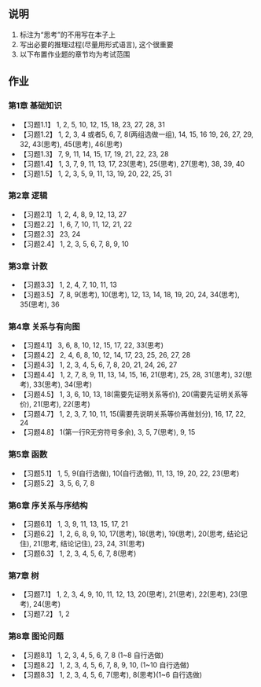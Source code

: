 ## 说明
1. 标注为“思考”的不用写在本子上
2. 写出必要的推理过程(尽量用形式语言), 这个很重要
3. 以下布置作业题的章节均为考试范围

## 作业
### 第1章 基础知识
* 【习题1.1】 1, 2, 5, 10, 12, 15, 18, 23, 27, 28, 31 
* 【习题1.2】 1, 2, 3, 4 或者5, 6, 7, 8(两组选做一组), 14, 15, 16 19, 26, 27, 29, 32, 43(思考), 45(思考), 46(思考) 
* 【习题1.3】 7, 9, 11, 14, 15, 17, 19, 21, 22, 23, 28 
* 【习题1.4】 1, 3, 7, 9, 11, 13, 17, 23(思考), 25(思考), 27(思考), 38, 39, 40  
* 【习题1.5】 1, 2, 3, 5, 9, 11, 13, 19, 20, 22, 25, 31 

### 第2章 逻辑
* 【习题2.1】 1, 2, 4, 8, 9, 12, 13, 27  
* 【习题2.2】 1, 6, 7, 10, 11, 12, 21, 22 
* 【习题2.3】 23, 24 
* 【习题2.4】 1, 2, 3, 5, 6, 7, 8, 9, 10 

### 第3章 计数
* 【习题3.3】 1, 2, 4, 7, 10, 11, 13 
* 【习题3.5】 7, 8, 9(思考), 10(思考), 12, 13, 14, 18, 19, 20, 24, 34(思考), 35(思考), 36 

### 第4章 关系与有向图
* 【习题4.1】 3, 6, 8, 10, 12, 15, 17, 22, 33(思考)
* 【习题4.2】 2, 4, 6, 8, 10, 12, 14, 17, 23, 25, 26, 27, 28
* 【习题4.3】 1, 2, 3, 4, 5, 6, 7, 8, 20, 21, 24, 26, 27
* 【习题4.4】 1, 2, 7, 8, 9, 11, 13, 14, 15, 16, 21(思考), 25, 28, 31(思考), 32(思考), 33(思考), 34(思考) 
* 【习题4.5】 1, 3, 6, 10, 13, 18(需要先证明关系等价), 20(需要先证明关系等价), 21(思考), 22(思考)
* 【习题4.7】 1, 2, 3, 7, 10, 11, 15(需要先说明关系等价再做划分), 16, 17, 22, 24
* 【习题4.8】 1(第一行R无穷符号多余), 3, 5, 7(思考), 9, 15 

### 第5章 函数
* 【习题5.1】 1, 5, 9(自行选做), 10(自行选做), 11, 13, 19, 20, 22, 23(思考)
* 【习题5.2】 3, 5, 6, 7, 8

### 第6章 序关系与序结构
* 【习题6.1】 1, 3, 9, 11, 13, 15, 17, 21 
* 【习题6.2】 1, 2, 6, 8, 9, 10, 17(思考), 18(思考), 19(思考), 20(思考, 结论记住), 21(思考, 结论记住), 23, 24, 31(思考)
* 【习题6.3】 1, 2, 3, 4, 5, 6, 7, 8(思考)

### 第7章 树
* 【习题7.1】 1, 2, 3, 4, 9, 10, 11, 12, 13, 20(思考), 21(思考), 22(思考), 23(思考), 24(思考)
* 【习题7.2】 1, 2

### 第8章 图论问题
* 【习题8.1】 1, 2, 3, 4, 5, 6, 7, 8 (1~8 自行选做)
* 【习题8.2】 1, 2, 3, 4, 5, 6, 7, 8, 9, 10, (1~10 自行选做) 
* 【习题8.3】 1, 2, 3, 4, 5, 6, 7(思考), 8(思考)(1~6 自行选做)









